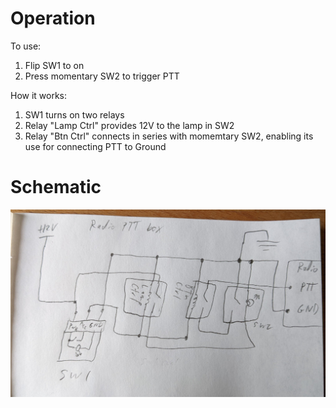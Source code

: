 # Operation
To use:
1. Flip SW1 to on
2. Press momentary SW2 to trigger PTT

How it works:
1. SW1 turns on two relays
2. Relay "Lamp Ctrl" provides 12V to the lamp in SW2
3. Relay "Btn Ctrl" connects in series with momemtary SW2, enabling its use for connecting PTT to Ground

# Schematic
![](ptt_box_schematic.jpg)

